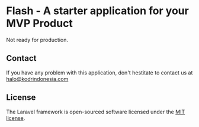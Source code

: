 # Flash - A starter application for your MVP Product
Not ready for production.

## Contact
If you have any problem with this application, don't hestitate to contact us at halo@kodrindonesia.com

## License

The Laravel framework is open-sourced software licensed under the [MIT license](http://opensource.org/licenses/MIT).
